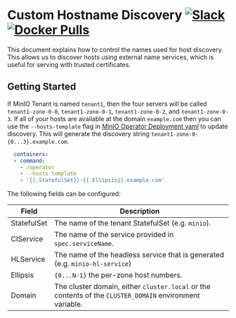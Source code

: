 # Custom Hostname Discovery [![Slack](https://slack.min.io/slack?type=svg)](https://slack.min.io) [![Docker Pulls](https://img.shields.io/docker/pulls/minio/k8s-operator.svg?maxAge=604800)](https://hub.docker.com/r/minio/k8s-operator)

This document explains how to control the names used for host discovery. This allows us to discover hosts using external name services, which is useful for serving with trusted certificates.

## Getting Started

If MinIO Tenant is named `tenant1`, then the four servers will be called `tenant1-zone-0-0`, `tenant1-zone-0-1`, `tenant1-zone-0-2`, and `tenant1-zone-0-3`.  If all of your hosts are available at the domain `example.com` then you can use the `--hosts-template` flag in [MinIO Operator Deployment yaml](https://github.com/minio/operator/blob/master/minio-operator.yaml) to update discovery. This will generate the discovery string `tenant1-zone-0-{0...3}.example.com`.

```yaml
  containers:
  - command:
    - /operator
    - --hosts-template
    - '{{.StatefulSet}}-{{.Ellipsis}}.example.com'
```

The following fields can be configured:

| Field                 | Description |
|-----------------------|-------------|
| StatefulSet | The name of the tenant StatefulSet (e.g. `minio`). |
| CIService | The name of the service provided in `spec.serviceName`. |
| HLService | The name of the headless service that is generated (e.g. `minio-hl-service`) |
| Ellipsis | `{0...N-1}` the per-zone host numbers. |
| Domain | The cluster domain, either `cluster.local` or the contents of the `CLUSTER_DOMAIN` environment variable. |

